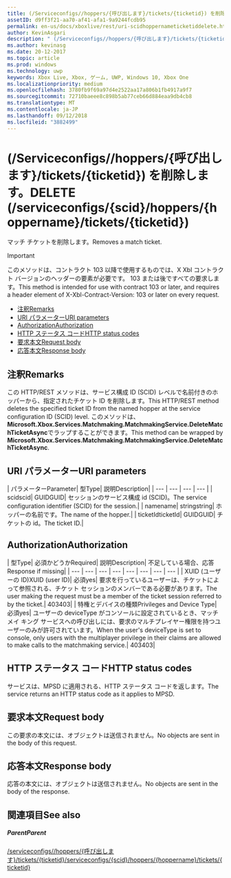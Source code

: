 ```yaml
---
title: (/Serviceconfigs//hoppers/{呼び出します}/tickets/{ticketid}) を削除します。
assetID: d9ff3f21-aa70-af41-afa1-9a9244fcdb95
permalink: en-us/docs/xboxlive/rest/uri-scidhoppernameticketiddelete.html
author: KevinAsgari
description: " (/Serviceconfigs//hoppers/{呼び出します}/tickets/{ticketid}) を削除します。"
ms.author: kevinasg
ms.date: 20-12-2017
ms.topic: article
ms.prod: windows
ms.technology: uwp
keywords: Xbox Live, Xbox, ゲーム, UWP, Windows 10, Xbox One
ms.localizationpriority: medium
ms.openlocfilehash: 3780fb9f69a97d4e2522aa17a806b1fb4917a9f7
ms.sourcegitcommit: 72710baeee8c898b5ab77ceb66d884eaa9db4cb8
ms.translationtype: MT
ms.contentlocale: ja-JP
ms.lasthandoff: 09/12/2018
ms.locfileid: "3882499"
---
```

# <a name="delete-serviceconfigsscidhoppershoppernameticketsticketid"></a><span data-ttu-id="335a9-104">(/Serviceconfigs//hoppers/{呼び出します}/tickets/{ticketid}) を削除します。</span><span class="sxs-lookup"><span data-stu-id="335a9-104">DELETE (/serviceconfigs/{scid}/hoppers/{hoppername}/tickets/{ticketid})</span></span>

<span data-ttu-id="335a9-105">マッチ チケットを削除します。</span><span class="sxs-lookup"><span data-stu-id="335a9-105">Removes a match ticket.</span></span>

> [!IMPORTANT]
> <span data-ttu-id="335a9-106">このメソッドは、コントラクト 103 以降で使用するものでは、X Xbl コントラクト バージョンのヘッダーの要素が必要です。 103 または後ですべての要求します。</span><span class="sxs-lookup"><span data-stu-id="335a9-106">This method is intended for use with contract 103 or later, and requires a header element of X-Xbl-Contract-Version: 103 or later on every request.</span></span>

  * [<span data-ttu-id="335a9-107">注釈</span><span class="sxs-lookup"><span data-stu-id="335a9-107">Remarks</span></span>](#ID4ET)
  * [<span data-ttu-id="335a9-108">URI パラメーター</span><span class="sxs-lookup"><span data-stu-id="335a9-108">URI parameters</span></span>](#ID4E2)
  * [<span data-ttu-id="335a9-109">Authorization</span><span class="sxs-lookup"><span data-stu-id="335a9-109">Authorization</span></span>](#ID4EGB)
  * [<span data-ttu-id="335a9-110">HTTP ステータス コード</span><span class="sxs-lookup"><span data-stu-id="335a9-110">HTTP status codes</span></span>](#ID4EOC)
  * [<span data-ttu-id="335a9-111">要求本文</span><span class="sxs-lookup"><span data-stu-id="335a9-111">Request body</span></span>](#ID4EXC)
  * [<span data-ttu-id="335a9-112">応答本文</span><span class="sxs-lookup"><span data-stu-id="335a9-112">Response body</span></span>](#ID4ECD)

<a id="ID4ET"></a>


## <a name="remarks"></a><span data-ttu-id="335a9-113">注釈</span><span class="sxs-lookup"><span data-stu-id="335a9-113">Remarks</span></span>

<span data-ttu-id="335a9-114">この HTTP/REST メソッドは、サービス構成 ID (SCID) レベルで名前付きのホッパーから、指定されたチケット ID を削除します。</span><span class="sxs-lookup"><span data-stu-id="335a9-114">This HTTP/REST method deletes the specified ticket ID from the named hopper at the service configuration ID (SCID) level.</span></span> <span data-ttu-id="335a9-115">このメソッドは、 **Microsoft.Xbox.Services.Matchmaking.MatchmakingService.DeleteMatchTicketAsync**でラップすることができます。</span><span class="sxs-lookup"><span data-stu-id="335a9-115">This method can be wrapped by **Microsoft.Xbox.Services.Matchmaking.MatchmakingService.DeleteMatchTicketAsync**.</span></span>  
<a id="ID4E2"></a>


## <a name="uri-parameters"></a><span data-ttu-id="335a9-116">URI パラメーター</span><span class="sxs-lookup"><span data-stu-id="335a9-116">URI parameters</span></span>

| <span data-ttu-id="335a9-117">パラメーター</span><span class="sxs-lookup"><span data-stu-id="335a9-117">Parameter</span></span>| <span data-ttu-id="335a9-118">型</span><span class="sxs-lookup"><span data-stu-id="335a9-118">Type</span></span>| <span data-ttu-id="335a9-119">説明</span><span class="sxs-lookup"><span data-stu-id="335a9-119">Description</span></span>|
| --- | --- | --- | --- |
| <span data-ttu-id="335a9-120">scid</span><span class="sxs-lookup"><span data-stu-id="335a9-120">scid</span></span>| <span data-ttu-id="335a9-121">GUID</span><span class="sxs-lookup"><span data-stu-id="335a9-121">GUID</span></span>| <span data-ttu-id="335a9-122">セッションのサービス構成 id (SCID)。</span><span class="sxs-lookup"><span data-stu-id="335a9-122">The service configuration identifier (SCID) for the session.</span></span>|
| <span data-ttu-id="335a9-123">name</span><span class="sxs-lookup"><span data-stu-id="335a9-123">name</span></span>| <span data-ttu-id="335a9-124">string</span><span class="sxs-lookup"><span data-stu-id="335a9-124">string</span></span>| <span data-ttu-id="335a9-125">ホッパーの名前です。</span><span class="sxs-lookup"><span data-stu-id="335a9-125">The name of the hopper.</span></span>|
| <span data-ttu-id="335a9-126">ticketId</span><span class="sxs-lookup"><span data-stu-id="335a9-126">ticketId</span></span>| <span data-ttu-id="335a9-127">GUID</span><span class="sxs-lookup"><span data-stu-id="335a9-127">GUID</span></span>| <span data-ttu-id="335a9-128">チケットの id。</span><span class="sxs-lookup"><span data-stu-id="335a9-128">The ticket ID.</span></span>|

<a id="ID4EGB"></a>


## <a name="authorization"></a><span data-ttu-id="335a9-129">Authorization</span><span class="sxs-lookup"><span data-stu-id="335a9-129">Authorization</span></span>

| <span data-ttu-id="335a9-130">型</span><span class="sxs-lookup"><span data-stu-id="335a9-130">Type</span></span>| <span data-ttu-id="335a9-131">必須かどうか</span><span class="sxs-lookup"><span data-stu-id="335a9-131">Required</span></span>| <span data-ttu-id="335a9-132">説明</span><span class="sxs-lookup"><span data-stu-id="335a9-132">Description</span></span>| <span data-ttu-id="335a9-133">不足している場合、応答</span><span class="sxs-lookup"><span data-stu-id="335a9-133">Response if missing</span></span>|
| --- | --- | --- | --- | --- | --- | --- | --- |
| <span data-ttu-id="335a9-134">XUID (ユーザーの ID)</span><span class="sxs-lookup"><span data-stu-id="335a9-134">XUID (user ID)</span></span>| <span data-ttu-id="335a9-135">必須</span><span class="sxs-lookup"><span data-stu-id="335a9-135">yes</span></span>| <span data-ttu-id="335a9-136">要求を行っているユーザーは、チケットによって参照される、チケット セッションのメンバーである必要があります。</span><span class="sxs-lookup"><span data-stu-id="335a9-136">The user making the request must be a member of the ticket session referred to by the ticket.</span></span>| <span data-ttu-id="335a9-137">403</span><span class="sxs-lookup"><span data-stu-id="335a9-137">403</span></span>|
| <span data-ttu-id="335a9-138">特権とデバイスの種類</span><span class="sxs-lookup"><span data-stu-id="335a9-138">Privileges and Device Type</span></span>| <span data-ttu-id="335a9-139">必須</span><span class="sxs-lookup"><span data-stu-id="335a9-139">yes</span></span>| <span data-ttu-id="335a9-140">ユーザーの deviceType がコンソールに設定されているとき、マッチメイ キング サービスへの呼び出しには、要求のマルチプレイヤー権限を持つユーザーのみが許可されています。</span><span class="sxs-lookup"><span data-stu-id="335a9-140">When the user's deviceType is set to console, only users with the multiplayer privilege in their claims are allowed to make calls to the matchmaking service.</span></span>| <span data-ttu-id="335a9-141">403</span><span class="sxs-lookup"><span data-stu-id="335a9-141">403</span></span>|

<a id="ID4EOC"></a>


## <a name="http-status-codes"></a><span data-ttu-id="335a9-142">HTTP ステータス コード</span><span class="sxs-lookup"><span data-stu-id="335a9-142">HTTP status codes</span></span>

<span data-ttu-id="335a9-143">サービスは、MPSD に適用される、HTTP ステータス コードを返します。</span><span class="sxs-lookup"><span data-stu-id="335a9-143">The service returns an HTTP status code as it applies to MPSD.</span></span>  
<a id="ID4EXC"></a>


## <a name="request-body"></a><span data-ttu-id="335a9-144">要求本文</span><span class="sxs-lookup"><span data-stu-id="335a9-144">Request body</span></span>

<span data-ttu-id="335a9-145">この要求の本文には、オブジェクトは送信されません。</span><span class="sxs-lookup"><span data-stu-id="335a9-145">No objects are sent in the body of this request.</span></span>

<a id="ID4ECD"></a>


## <a name="response-body"></a><span data-ttu-id="335a9-146">応答本文</span><span class="sxs-lookup"><span data-stu-id="335a9-146">Response body</span></span>

<span data-ttu-id="335a9-147">応答の本文には、オブジェクトは送信されません。</span><span class="sxs-lookup"><span data-stu-id="335a9-147">No objects are sent in the body of the response.</span></span>

<a id="ID4EPD"></a>


## <a name="see-also"></a><span data-ttu-id="335a9-148">関連項目</span><span class="sxs-lookup"><span data-stu-id="335a9-148">See also</span></span>

<a id="ID4ERD"></a>


##### <a name="parent"></a><span data-ttu-id="335a9-149">Parent</span><span class="sxs-lookup"><span data-stu-id="335a9-149">Parent</span></span>  

[<span data-ttu-id="335a9-150">/serviceconfigs//hoppers/{呼び出します}/tickets/{ticketid}</span><span class="sxs-lookup"><span data-stu-id="335a9-150">/serviceconfigs/{scid}/hoppers/{hoppername}/tickets/{ticketid}</span></span>](uri-scidhoppernameticketid.md)
